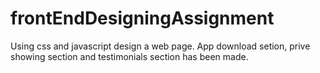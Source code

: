 # frontEndDesigningAssignment
Using css and javascript design a web page.
App download setion, prive showing section and testimonials section has been made.
